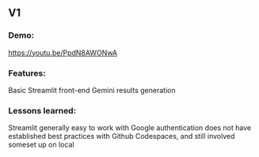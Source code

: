 ## V1 
### Demo:
https://youtu.be/PpdN8AWONwA

### Features:
Basic Streamlit front-end
Gemini results generation

### Lessons learned:
Streamlit generally easy to work with
Google authentication does not have established best practices with Github Codespaces, and still involved someset up on local

